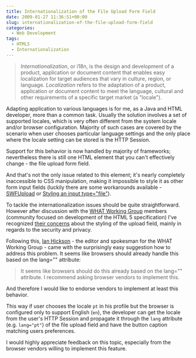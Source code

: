 ```yaml
---
title: Internationalization of the File Upload Form Field
date: 2009-01-27 11:36:51+00:00
slug: internationalization-of-the-file-upload-form-field
categories:
  - Web Development
tags:
  - HTML5
  - Internationalization
---
```


> _Internationalization_, or i18n, is the design and development of a product, application or document content that enables easy localization for target audiences that vary in culture, region, or language. _Localization_ refers to the adaptation of a product, application or document content to meet the language, cultural and other requirements of a specific target market (a "locale").

Adapting application to various languages is for me, as a Java and HTML developer, more than a common task. Usually the solution involves a set of supported locales, which is very often different from the system locale and/or browser configuration. Majority of such cases are covered by the scenario when user chooses particular language settings and the only place where the locale setting can be stored is the HTTP Session.

Support for this behavior is now handled by majority of frameworks; nevertheless there is still one HTML element that you can't effectively change - the file upload form field.

<!--more-->

And that's not the only issue related to this element; it's nearly completely inaccessible to CSS manipulation, making it impossible to style it as other form input fields (luckily there are some workarounds available - [SWFUpload](http://swfupload.org/) or [Styling an input type="file"](http://www.quirksmode.org/dom/inputfile.html)).

To tackle the internationalization issues should be quite straightforward. However after discussion with the [WHAT Working Group](http://www.whatwg.org/) members (community focused on development of the HTML 5 specification) I've recognized [their concerns](http://lists.whatwg.org/pipermail/whatwg-whatwg.org/2008-November/017030.html) about the styling of the upload field, mainly in regards to the security and privacy.

Following this, [Ian Hickson](http://ian.hixie.ch/) - the editor and spokesman for the WHAT Working Group - came with the surprisingly easy suggestion how to address this problem. It seems like browsers should already handle this based on the lang="" attribute:

> It seems like browsers should do this already based on the lang="" attribute. I recommend asking browser vendors to implement this.

And therefore I would like to endorse vendors to implement at least this behavior.

This way if user chooses the locale `pt` in his profile but the browser is configured only to support English (`en`), the developer can get the locale from the user's HTTP Session and propagate it through the `lang` attribute (e.g. `lang="pt"`) of the file upload field and have the button caption matching users preferences.

I would highly appreciate feedback on this topic, especially from the browser vendors willing to implement this feature.

